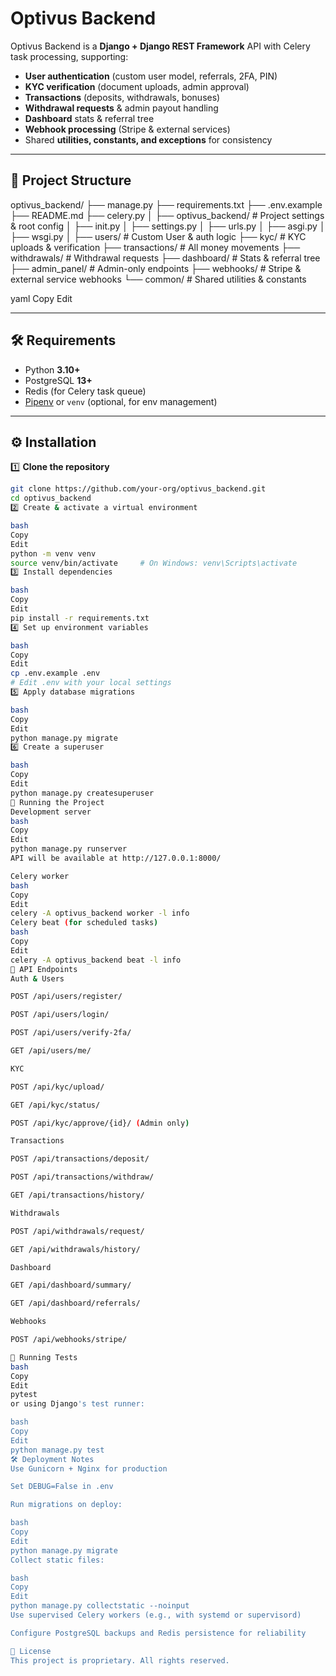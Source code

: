 # Optivus Backend

Optivus Backend is a **Django + Django REST Framework** API with Celery task processing, supporting:
- **User authentication** (custom user model, referrals, 2FA, PIN)
- **KYC verification** (document uploads, admin approval)
- **Transactions** (deposits, withdrawals, bonuses)
- **Withdrawal requests** & admin payout handling
- **Dashboard** stats & referral tree
- **Webhook processing** (Stripe & external services)
- Shared **utilities, constants, and exceptions** for consistency

---

## 📂 Project Structure

optivus_backend/
├── manage.py
├── requirements.txt
├── .env.example
├── README.md
├── celery.py
│
├── optivus_backend/ # Project settings & root config
│ ├── init.py
│ ├── settings.py
│ ├── urls.py
│ ├── asgi.py
│ ├── wsgi.py
│
├── users/ # Custom User & auth logic
├── kyc/ # KYC uploads & verification
├── transactions/ # All money movements
├── withdrawals/ # Withdrawal requests
├── dashboard/ # Stats & referral tree
├── admin_panel/ # Admin-only endpoints
├── webhooks/ # Stripe & external service webhooks
└── common/ # Shared utilities & constants

yaml
Copy
Edit

---

## 🛠 Requirements

- Python **3.10+**
- PostgreSQL **13+**
- Redis (for Celery task queue)
- [Pipenv](https://pipenv.pypa.io/) or `venv` (optional, for env management)

---

## ⚙️ Installation

1️⃣ **Clone the repository**
```bash
git clone https://github.com/your-org/optivus_backend.git
cd optivus_backend
2️⃣ Create & activate a virtual environment

bash
Copy
Edit
python -m venv venv
source venv/bin/activate     # On Windows: venv\Scripts\activate
3️⃣ Install dependencies

bash
Copy
Edit
pip install -r requirements.txt
4️⃣ Set up environment variables

bash
Copy
Edit
cp .env.example .env
# Edit .env with your local settings
5️⃣ Apply database migrations

bash
Copy
Edit
python manage.py migrate
6️⃣ Create a superuser

bash
Copy
Edit
python manage.py createsuperuser
🚀 Running the Project
Development server
bash
Copy
Edit
python manage.py runserver
API will be available at http://127.0.0.1:8000/

Celery worker
bash
Copy
Edit
celery -A optivus_backend worker -l info
Celery beat (for scheduled tasks)
bash
Copy
Edit
celery -A optivus_backend beat -l info
📡 API Endpoints
Auth & Users

POST /api/users/register/

POST /api/users/login/

POST /api/users/verify-2fa/

GET /api/users/me/

KYC

POST /api/kyc/upload/

GET /api/kyc/status/

POST /api/kyc/approve/{id}/ (Admin only)

Transactions

POST /api/transactions/deposit/

POST /api/transactions/withdraw/

GET /api/transactions/history/

Withdrawals

POST /api/withdrawals/request/

GET /api/withdrawals/history/

Dashboard

GET /api/dashboard/summary/

GET /api/dashboard/referrals/

Webhooks

POST /api/webhooks/stripe/

🧪 Running Tests
bash
Copy
Edit
pytest
or using Django's test runner:

bash
Copy
Edit
python manage.py test
🛠 Deployment Notes
Use Gunicorn + Nginx for production

Set DEBUG=False in .env

Run migrations on deploy:

bash
Copy
Edit
python manage.py migrate
Collect static files:

bash
Copy
Edit
python manage.py collectstatic --noinput
Use supervised Celery workers (e.g., with systemd or supervisord)

Configure PostgreSQL backups and Redis persistence for reliability

📜 License
This project is proprietary. All rights reserved.

